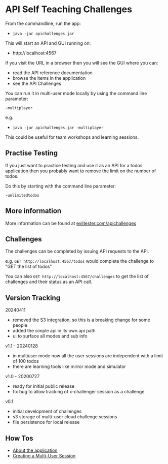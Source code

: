 # API Self Teaching Challenges

From the commandline, run the app:
 
- `java -jar apichallenges.jar`

This will start an API and GUI running on:

- http://localhost:4567

If you visit the URL in a browser then you will see the GUI where you can:
 
- read the API reference documentation
- browse the items in the application
- see the API Challenges

You can run it in multi-user mode locally by using the command line parameter:

`-multiplayer`

e.g.

- `java -jar apichallenges.jar -multiplayer`

This could be useful for team workshops and learning sessions.

## Practise Testing

If you just want to practice testing and use it as an API for a todos application then you probably want to remove the limit on the number of todos.

Do this by starting with the command line parameter:

`-unlimitedtodos`

## More information

More information can be found at [eviltester.com/apichallenges](https://eviltester.com/apichallenges)

## Challenges

The challenges can be completed by issuing API requests to the API.

e.g. `GET http://localhost:4567/todos` would complete the challenge to "GET the list of todos"

You can also `GET http://localhost:4567/challenges` to get the list of challenges and their status as an API call.

## Version Tracking

20240411

- removed the S3 integration, so this is a breaking change for some people
- added the simple api in its own api path
- ui to surface all modes and sub info

v1.1 - 20240128

- in multiuser mode now all the user sessions are independent with a limit of 100 todos
- there are learning tools like mirror mode and simulator

v1.0 - 20200727

- ready for initial public release
- fix bug to allow tracking of x-challenger session as a challenge

v0.1

- initial development of challenges
- s3 storage of multi-user cloud challenge sessions
- file persistence for local release

## How Tos

- [About the application](https://github.com/eviltester/thingifier/blob/master/challenger/info/00_welcome.md)
- [Creating a Multi-User Session](https://github.com/eviltester/thingifier/blob/master/challenger/info/10_how_to_register_cloud_challenger.md)

